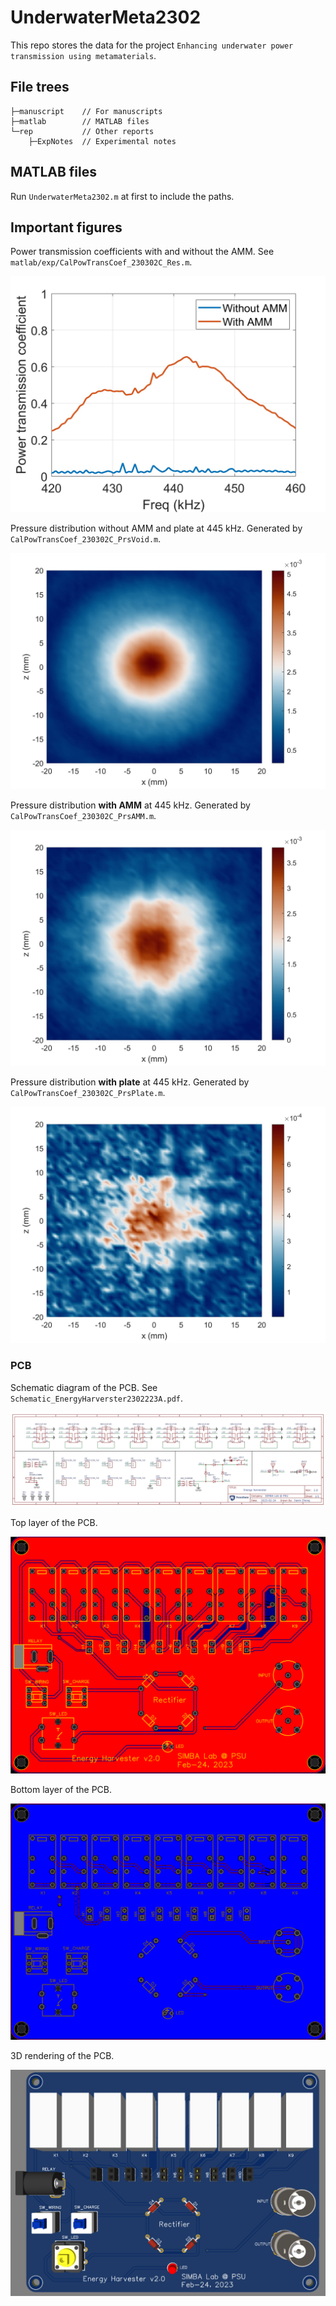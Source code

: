 # UnderwaterMeta2302
This repo stores the data for the project `Enhancing underwater power transmission using metamaterials`.

## File trees
```
├─manuscript    // For manuscripts
├─matlab        // MATLAB files
└─rep           // Other reports
    ├─ExpNotes  // Experimental notes
```

## MATLAB files
Run `UnderwaterMeta2302.m` at first to include the paths.

## Important figures

Power transmission coefficients with and without the AMM. See `matlab/exp/CalPowTransCoef_230302C_Res.m`.

![Power transmission coefficient](matlab/exp/fig/CalPowTransCoef_230302C_Res.jpg)

Pressure distribution without AMM and plate at 445 kHz.
Generated by `CalPowTransCoef_230302C_PrsVoid.m`.

![](matlab/exp/fig/CalPowTransCoef_230302C_PrsVoid.jpg)

Pressure distribution **with AMM** at 445 kHz.
Generated by `CalPowTransCoef_230302C_PrsAMM.m`.

![](matlab/exp/fig/CalPowTransCoef_230302C_PrsAMM.jpg)

Pressure distribution **with plate** at 445 kHz.
Generated by `CalPowTransCoef_230302C_PrsPlate.m`.

![](matlab/exp/fig/CalPowTransCoef_230302C_PrsPlate.jpg)

### PCB
Schematic diagram of the PCB. 
See `Schematic_EnergyHarverster2302223A.pdf`.

![](fig/Schematic_EnergyHarverster2302223A.jpg)

Top layer of the PCB.

![](fig/PCB_TopLayer_20230327154958.png)

Bottom layer of the PCB.

![](fig/PCB_BottomLayer_20230327155106.png)

3D rendering of the PCB.

![](fig/PCB_3D_20230327155336.png)